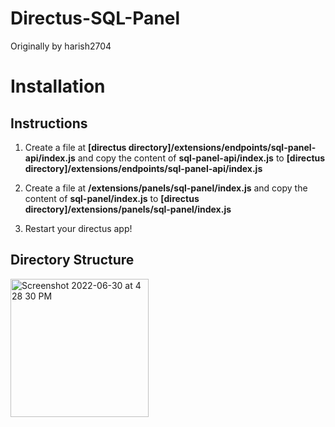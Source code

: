# Directus-SQL-Panel
Originally by harish2704

# Installation

## Instructions
1. Create a file at **[directus directory]/extensions/endpoints/sql-panel-api/index.js**
and copy the content of **sql-panel-api/index.js** to 
**[directus directory]/extensions/endpoints/sql-panel-api/index.js**

2. Create a file at **<directus directory>/extensions/panels/sql-panel/index.js**
and copy the content of **sql-panel/index.js** to 
**[directus directory]/extensions/panels/sql-panel/index.js**

3. Restart your directus app!

## Directory Structure
<img width="221" alt="Screenshot 2022-06-30 at 4 28 30 PM" src="https://user-images.githubusercontent.com/68085009/176661258-98d87d45-3833-41bf-a72c-15cad29b005e.png">
